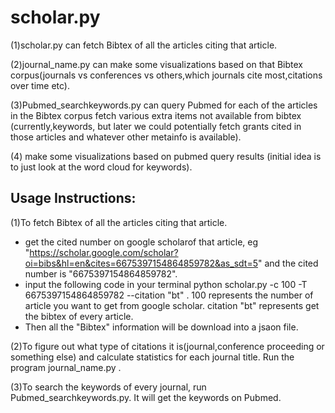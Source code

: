 scholar.py
==========
(1)scholar.py can fetch Bibtex of all the articles citing that article.

(2)journal_name.py can make some visualizations based on that Bibtex corpus(journals vs conferences vs others,which journals cite most,citations over time etc).

(3)Pubmed_searchkeywords.py can query Pubmed for each of the articles in the Bibtex corpus fetch various extra items not available from bibtex (currently,keywords, but later we could potentially fetch grants cited in those articles and whatever other metainfo is available).

(4) make some visualizations based on pubmed query results (initial idea is to just look at the word cloud for keywords).


Usage Instructions:
----------
(1)To fetch Bibtex of all the articles citing that article.
* get the cited number on google scholarof that article, eg  "https://scholar.google.com/scholar?oi=bibs&hl=en&cites=6675397154864859782&as_sdt=5" and the cited number is "6675397154864859782".
* input the following code in your terminal python scholar.py -c 100 -T 6675397154864859782 --citation "bt" .
  100 represents the number of article you want to get from google scholar.
  citation "bt" represents get the bibtex of every article.
* Then all the "Bibtex" information will be download into a jsaon file.

(2)To figure out what type of citations it is(journal,conference proceeding or something else) and calculate statistics for each journal title.
Run the program journal_name.py .

(3)To search the keywords of every journal, run Pubmed_searchkeywords.py. It will get the keywords on Pubmed.



